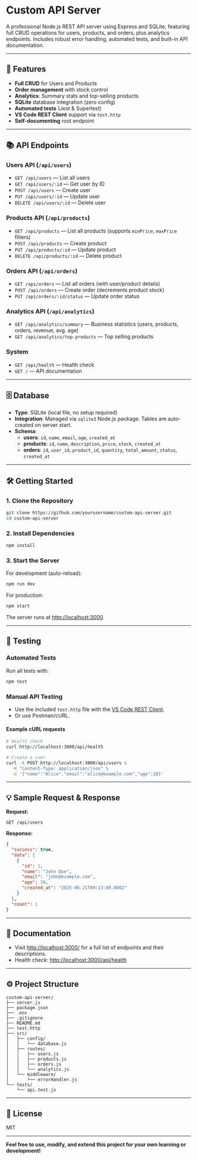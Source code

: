 # Custom API Server

A professional Node.js REST API server using Express and SQLite, featuring full CRUD operations for users, products, and orders, plus analytics endpoints. Includes robust error handling, automated tests, and built-in API documentation.

---

## 🚀 Features

- **Full CRUD** for Users and Products
- **Order management** with stock control
- **Analytics**: Summary stats and top-selling products
- **SQLite** database integration (zero config)
- **Automated tests** (Jest & Supertest)
- **VS Code REST Client** support via `test.http`
- **Self-documenting** root endpoint

---

## 📚 API Endpoints

### Users API (`/api/users`)
- `GET /api/users` — List all users
- `GET /api/users/:id` — Get user by ID
- `POST /api/users` — Create user
- `PUT /api/users/:id` — Update user
- `DELETE /api/users/:id` — Delete user

### Products API (`/api/products`)
- `GET /api/products` — List all products (supports `minPrice`, `maxPrice` filters)
- `POST /api/products` — Create product
- `PUT /api/products/:id` — Update product
- `DELETE /api/products/:id` — Delete product

### Orders API (`/api/orders`)
- `GET /api/orders` — List all orders (with user/product details)
- `POST /api/orders` — Create order (decrements product stock)
- `PUT /api/orders/:id/status` — Update order status

### Analytics API (`/api/analytics`)
- `GET /api/analytics/summary` — Business statistics (users, products, orders, revenue, avg. age)
- `GET /api/analytics/top-products` — Top selling products

### System
- `GET /api/health` — Health check
- `GET /` — API documentation

---

## 🗄️ Database

- **Type**: SQLite (local file, no setup required)
- **Integration**: Managed via `sqlite3` Node.js package. Tables are auto-created on server start.
- **Schema**:
    - **users**: `id`, `name`, `email`, `age`, `created_at`
    - **products**: `id`, `name`, `description`, `price`, `stock`, `created_at`
    - **orders**: `id`, `user_id`, `product_id`, `quantity`, `total_amount`, `status`, `created_at`

---

## 🛠️ Getting Started

### 1. Clone the Repository

```bash
git clone https://github.com/yourusername/custom-api-server.git
cd custom-api-server
```

### 2. Install Dependencies

```bash
npm install
```

### 3. Start the Server

For development (auto-reload):

```bash
npm run dev
```

For production:

```bash
npm start
```

The server runs at [http://localhost:3000](http://localhost:3000).

---

## 🧪 Testing

### Automated Tests

Run all tests with:

```bash
npm test
```

### Manual API Testing

- Use the included `test.http` file with the [VS Code REST Client](https://marketplace.visualstudio.com/items?itemName=humao.rest-client).
- Or use Postman/cURL.

#### Example cURL requests

```bash
# Health check
curl http://localhost:3000/api/health

# Create a user
curl -X POST http://localhost:3000/api/users \
  -H "Content-Type: application/json" \
  -d '{"name":"Alice","email":"alice@example.com","age":28}'
```

---

## 💡 Sample Request & Response

**Request:**
```http
GET /api/users
```

**Response:**
```json
{
  "success": true,
  "data": [
    {
      "id": 1,
      "name": "John Doe",
      "email": "john@example.com",
      "age": 30,
      "created_at": "2025-06-21T09:13:00.000Z"
    }
  ],
  "count": 1
}
```

---

## 📑 Documentation

- Visit [http://localhost:3000/](http://localhost:3000/) for a full list of endpoints and their descriptions.
- Health check: [http://localhost:3000/api/health](http://localhost:3000/api/health)

---

## ⚙️ Project Structure

```
custom-api-server/
├── server.js
├── package.json
├── .env
├── .gitignore
├── README.md
├── test.http
├── src/
│   ├── config/
│   │   └── database.js
│   ├── routes/
│   │   ├── users.js
│   │   ├── products.js
│   │   ├── orders.js
│   │   └── analytics.js
│   └── middleware/
│       └── errorHandler.js
└── tests/
    └── api.test.js
```

---

## 📝 License

MIT

---

**Feel free to use, modify, and extend this project for your own learning or development!**
